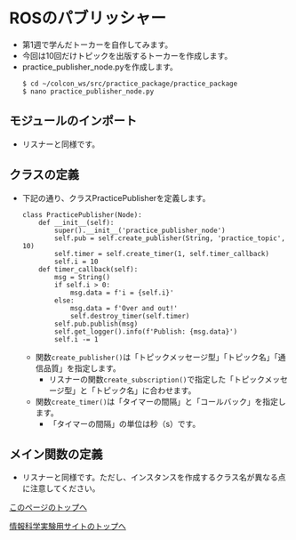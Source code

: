 # ROSのパブリッシャー
- 第1週で学んだトーカーを自作してみます。
- 今回は10回だけトピックを出版するトーカーを作成します。
- practice_publisher_node.pyを作成します。
    ```
    $ cd ~/colcon_ws/src/practice_package/practice_package
    $ nano practice_publisher_node.py
    ```

## モジュールのインポート
- リスナーと同様です。

## クラスの定義
- 下記の通り、クラスPracticePublisherを定義します。
    ```
    class PracticePublisher(Node):
        def __init__(self):
            super().__init__('practice_publisher_node')
            self.pub = self.create_publisher(String, 'practice_topic', 10)
            self.timer = self.create_timer(1, self.timer_callback)
            self.i = 10
        def timer_callback(self):
            msg = String()
            if self.i > 0:
                msg.data = f'i = {self.i}'
            else:
                msg.data = f'Over and out!'
                self.destroy_timer(self.timer)
            self.pub.publish(msg)
            self.get_logger().info(f'Publish: {msg.data}')
            self.i -= 1
    ```
    - 関数`create_publisher()`は「トピックメッセージ型」「トピック名」「通信品質」を指定します。
        - リスナーの関数`create_subscription()`で指定した「トピックメッセージ型」と「トピック名」に合わせます。
    - 関数`create_timer()`は「タイマーの間隔」と「コールバック」を指定します。
        - 「タイマーの間隔」の単位は秒（s）です。

## メイン関数の定義
- リスナーと同様です。ただし、インスタンスを作成するクラス名が異なる点に注意してください。

[このページのトップへ](#)

[情報科学実験用サイトのトップへ](https://stl-apu.github.io/laboratory_experiments/)
